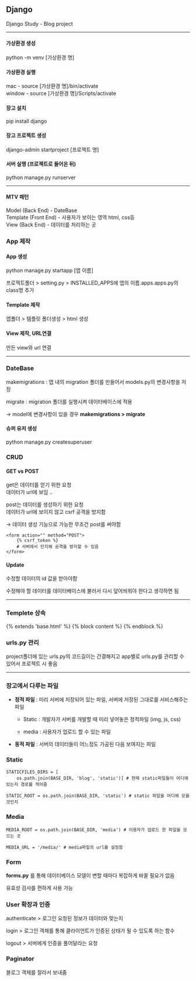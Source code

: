 ## Django

Django Study - Blog project

---

#### 가상환경 생성

python -m venv [가상환경 명]

#### 가상환경 실행

mac - source [가상환경 명]/bin/activate <br>
window - source [가상환경 명]/Scripts/activate

#### 장고 설치

pip install django

#### 장고 프로젝트 생성

django-admin startproject [프로젝트 명]

#### 서버 실행 (프로젝트로 들어온 뒤)

python manage.py runserver

---

#### MTV 패턴

Model (Back End) - DateBase <br>
Template (Front End) - 사용자가 보이는 영역 html, css등 <br>
View (Back End) - 데이터를 처리하는 곳

### App 제작

#### App 생성

python manage.py startapp [앱 이름]

프로젝트폴더 > setting.py > INSTALLED_APPS에 앱의 이름.apps.apps.py의 class명 추가

#### Template 제작

앱폴더 > 템플릿 폴더생성 > html 생성

#### View 제작, URL연결

만든 view와 url 연결

---

### DateBase

makemigrations
: 앱 내의 migration 폴더를 만들어서 models.py의 변경사항을 저장

migrate : migration 폴더를 실행시켜 데이터베이스에 적용

→ model에 변경사항이 있을 경우 <b>makemigrations > migrate </b>

#### 슈퍼 유저 생성
python manage.py createsuperuser

### CRUD

#### GET vs POST

get은 데이터를 얻기 위한 요청 <br>
데이터가 url에 보임 ..
<br>

post는 데이터를 생성하기 위한 요청 <br>
데이터가 url에 보이지 않고 csrf 공격을 방지함

→ 데이터 생성 기능으로 가능한 무조건 post를 써야함

    <form action="" method="POST">
        {% csrf_token %} 
        # 서버에서 인지해 공격을 방지할 수 있음
    </form>

#### Update

수정할 데이터의 id 값을 받아야함

수정해야 할 데이터를 데이터베이스에 불러서 다시 덮어씌워야 한다고 생각하면 됨

---

### Templete 상속

{% extends 'base.html' %}
{% block content %}
{% endblock %}

### urls.py 관리

project폴더에 있는 urls.py의 코드길이는 간결해지고 app별로 urls.py를 관리할 수 있어서 프로젝트 시 좋음

---

### 장고에서 다루는 파일

- <b> 정적 파일 </b>
  : 미리 서버에 저장되어 있는 파일, 서버에 저장된 그대로를 서비스해주는 파일

    * Static : 개발자가 서버를 개발할 때 미리 넣어놓은 정적파일 (img, js, css)


    * media : 사용자가 업로드 할 수 있는 파일

- <b>동적 파일</b>
  : 서버의 데이터들이 어느정도 가공된 다음 보여지는 파일


### Static

    STATICFILES_DIRS = [
        os.path.join(BASE_DIR, 'blog', 'static')] # 현재 static파일들이 어디에 있는지 경로를 적어줌

    STATIC_ROOT = os.path.join(BASE_DIR, 'static') # static 파일을 어디에 모을것인지

### Media

    MEDIA_ROOT = os.path.join(BASE_DIR, 'media') # 이용자가 업로드 한 파일을 모으는 곳

    MEDIA_URL = '/media/' # media파일의 url를 설정함



### Form

<b>forms.py</b> 를 통해 데이터베이스 모델이 변할 때마다 복잡하게 바꿀 필요가 없음 

유효성 검사를 편하게 사용 가능


### User 확장과 인증

authenticate > 로그인 요청된 정보가 데이터와 맞는지


login > 로그인 객체를 통해 클라이언트가 인증된 상태가 될 수 있도록 하는 함수


logout > 서버에게 인증을 풀어달라는 요청


### Paginator

블로그 객체를 잘라서 보내줌